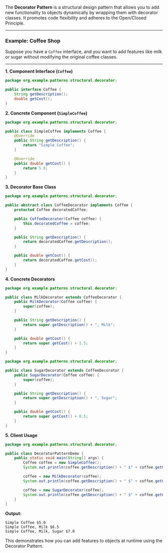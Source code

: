 The **Decorator Pattern** is a structural design pattern that allows you to add new functionality to objects dynamically by wrapping them with decorator classes. It promotes code flexibility and adheres to the Open/Closed Principle.

---

### Example: Coffee Shop

Suppose you have a `Coffee` interface, and you want to add features like milk or sugar without modifying the original coffee classes.

---

**1. Component Interface (`Coffee`)**
```java
package org.example.patterns.structural.decorator;

public interface Coffee {
    String getDescription();
    double getCost();
}
```

**2. Concrete Component (`SimpleCoffee`)**
```java
package org.example.patterns.structural.decorator;

public class SimpleCoffee implements Coffee {
    @Override
    public String getDescription() {
        return "Simple Coffee";
    }

    @Override
    public double getCost() {
        return 5.0;
    }
}
```

**3. Decorator Base Class**
```java
package org.example.patterns.structural.decorator;

public abstract class CoffeeDecorator implements Coffee {
    protected Coffee decoratedCoffee;

    public CoffeeDecorator(Coffee coffee) {
        this.decoratedCoffee = coffee;
    }

    public String getDescription() {
        return decoratedCoffee.getDescription();
    }

    public double getCost() {
        return decoratedCoffee.getCost();
    }
}
```

**4. Concrete Decorators**
```java
package org.example.patterns.structural.decorator;

public class MilkDecorator extends CoffeeDecorator {
    public MilkDecorator(Coffee coffee) {
        super(coffee);
    }

    public String getDescription() {
        return super.getDescription() + ", Milk";
    }

    public double getCost() {
        return super.getCost() + 1.5;
    }
}
```

```java
package org.example.patterns.structural.decorator;

public class SugarDecorator extends CoffeeDecorator {
    public SugarDecorator(Coffee coffee) {
        super(coffee);
    }

    public String getDescription() {
        return super.getDescription() + ", Sugar";
    }

    public double getCost() {
        return super.getCost() + 0.5;
    }
}
```

**5. Client Usage**
```java
package org.example.patterns.structural.decorator;

public class DecoratorPatternDemo {
    public static void main(String[] args) {
        Coffee coffee = new SimpleCoffee();
        System.out.println(coffee.getDescription() + " $" + coffee.getCost());

        coffee = new MilkDecorator(coffee);
        System.out.println(coffee.getDescription() + " $" + coffee.getCost());

        coffee = new SugarDecorator(coffee);
        System.out.println(coffee.getDescription() + " $" + coffee.getCost());
    }
}
```

**Output:**
```
Simple Coffee $5.0
Simple Coffee, Milk $6.5
Simple Coffee, Milk, Sugar $7.0
```

This demonstrates how you can add features to objects at runtime using the Decorator Pattern.